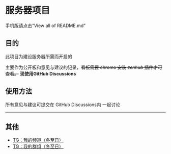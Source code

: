 # 服务器项目

手机版请点击“View all of README.md”

## 目的

此项目为建设服务器所需而开启的

主要作为公开板和意见与建议的记录，~~看板需要 chrome 安装 _zenhub_ 插件才可查看。~~  **现使用GitHub Discussions**

## 使用方法

所有意见与建议可提交在 GitHub Discussions内 一起讨论

---

## 其他

- [TG：我的频道（冬至日）](https://t.me/neva0_channel)
- [TG：我的群组（冬至日）](https://t.me/neva0_group)
